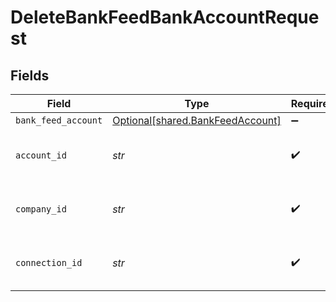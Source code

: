 # DeleteBankFeedBankAccountRequest


## Fields

| Field                                                                      | Type                                                                       | Required                                                                   | Description                                                                | Example                                                                    |
| -------------------------------------------------------------------------- | -------------------------------------------------------------------------- | -------------------------------------------------------------------------- | -------------------------------------------------------------------------- | -------------------------------------------------------------------------- |
| `bank_feed_account`                                                        | [Optional[shared.BankFeedAccount]](../../models/shared/bankfeedaccount.md) | :heavy_minus_sign:                                                         | N/A                                                                        |                                                                            |
| `account_id`                                                               | *str*                                                                      | :heavy_check_mark:                                                         | Unique identifier for an account                                           | 13d946f0-c5d5-42bc-b092-97ece17923ab                                       |
| `company_id`                                                               | *str*                                                                      | :heavy_check_mark:                                                         | N/A                                                                        | 8a210b68-6988-11ed-a1eb-0242ac120002                                       |
| `connection_id`                                                            | *str*                                                                      | :heavy_check_mark:                                                         | N/A                                                                        | 2e9d2c44-f675-40ba-8049-353bfcb5e171                                       |